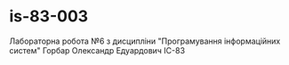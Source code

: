 # is-83-003
Лабораторна робота №6 з дисципліни "Програмування інформаційних систем"
Горбар Олександр Едуардович ІС-83